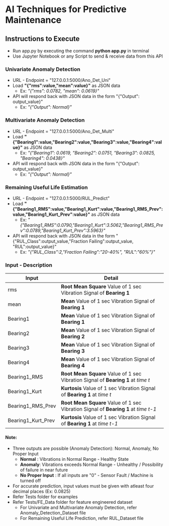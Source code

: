 # AI Techniques for Predictive Maintenance
## Instructions to Execute 
* Run app.py by executing the command __python app.py__ in terminal
* Use Jupyter Notebook or any Script to send & receive data from this API
### Univariate Anomaly Detection
* URL - Endpoint = "127.0.0.1:5000/Ano_Det_Uni"
* Load __"{"rms":value,"mean":value}"__ as JSON data
	* Ex: *"{"rms": 0.0782, "mean": 0.0619}"*
* API will respond back with JSON data in the form "{"Output": output_value}"
	* Ex: *"{"Output": Normal}"*
### Multivariate Anomaly Detection
* URL - Endpoint = "127.0.0.1:5000/Ano_Det_Multi"
* Load __"{"Bearing1":value,"Bearing2":value,"Bearing3":value,"Bearing4":value}"__ as JSON data
	* Ex: *"{"Bearing1": 0.0619, "Bearing2": 0.0751, "Bearing3": 0.0825, "Bearing4": 0.0438}"*
* API will respond back with JSON data in the form "{"Output": output_value}"
	* Ex: *"{"Output": Normal}"*
### Remaining Useful Life Estimation
* URL - Endpoint = "127.0.0.1:5000/RUL_Predict"
* Load __"{"Bearing1_RMS":value,"Bearing1_Kurt":value,"Bearing1_RMS_Prev":value,"Bearing1_Kurt_Prev":value}"__ as JSON data
	* Ex: *"{"Bearing1_RMS":0.0790,"Bearing1_Kurt":3.5062,"Bearing1_RMS_Prev":0.0789,"Bearing1_Kurt_Prev":3.5963}"*
* API will respond back with JSON data in the form "{"RUL_Class":output_value,"Fraction Failing":output_value, "RUL":output_value}"
	* Ex: *"{"RUL_Class":2,"Fraction Failing":"20-40%", "RUL":"60%"}"*

### Input - Description
Input|Detail
-----|------
rms|__Root Mean Square__ Value of 1 sec Vibration Signal of __Bearing 1__
mean|__Mean__ Value of 1 sec Vibration Signal of __Bearing 1__
Bearing1|__Mean__ Value of 1 sec Vibration Signal of __Bearing 1__
Bearing2|__Mean__ Value of 1 sec Vibration Signal of __Bearing 2__
Bearing3|__Mean__ Value of 1 sec Vibration Signal of __Bearing 3__
Bearing4|__Mean__ Value of 1 sec Vibration Signal of __Bearing 4__
Bearing1_RMS|__Root Mean Square__ Value of 1 sec Vibration Signal of __Bearing 1__ at *time t*
Bearing1_Kurt|__Kurtosis__ Value of 1 sec Vibration Signal of __Bearing 1__ at *time t*
Bearing1_RMS_Prev|__Root Mean Square__ Value of 1 sec Vibration Signal of __Bearing 1__ at *time t-1*
Bearing1_Kurt_Prev|__Kurtosis__ Value of 1 sec Vibration Signal of __Bearing 1__ at *time t-1*

#### Note:
* Three outputs are possible (Anomaly Detection): Normal, Anomaly, No Proper Input
	* __Normal__ : Vibrations in Normal Range - Healthy State
	* __Anomaly__: Vibrations exceeds Normal Range - Unhealthy / Possibility of failure in near future
	* __No Proper Input__ : If all inputs are "0" - Sensor Fault / Machine is turned off
* For accurate prediction, input values must be given with atleast four decimal places (Ex: 0.0825)
* Refer Tests folder for examples
* Refer Tests/FE_Data folder for feature engineered dataset 
	* For Univariate and Multivariate Anomaly Detection, refer Anomaly_Detection_Dataset file
	* For Remaining Useful Life Prediction, refer RUL_Dataset file
	